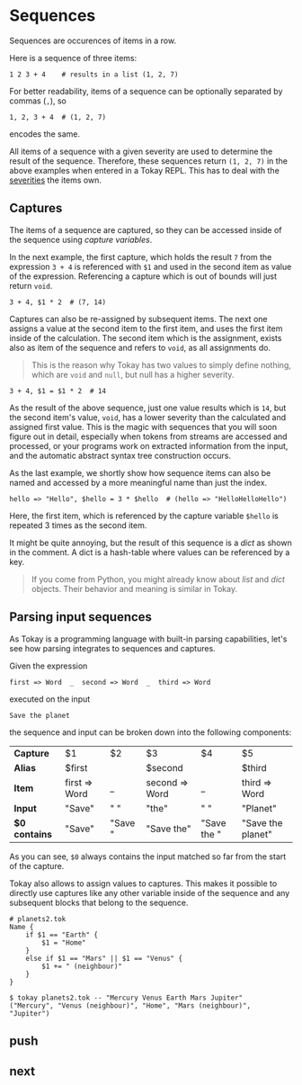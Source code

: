 # Sequences

Sequences are occurences of items in a row.

Here is a sequence of three items:
```tokay
1 2 3 + 4    # results in a list (1, 2, 7)
```
For better readability, items of a sequence can be optionally separated by commas (`,`), so
```tokay
1, 2, 3 + 4  # (1, 2, 7)
```
encodes the same.

All items of a sequence with a given severity are used to determine the result of the sequence. Therefore, these sequences return `(1, 2, 7)` in the above examples when entered in a Tokay REPL. This has to deal with the [severities](items.html#severities) the items own.

## Captures

The items of a sequence are captured, so they can be accessed inside of the sequence using *capture variables*.

In the next example, the first capture, which holds the result `7` from the expression `3 + 4` is referenced with `$1` and used in the second item as value of the expression. Referencing a capture which is out of bounds will just return `void`.

```tokay
3 + 4, $1 * 2  # (7, 14)
```

Captures can also be re-assigned by subsequent items. The next one assigns a value at the second item to the first item, and uses the first item inside of the calculation. The second item which is the assignment, exists also as item of the sequence and refers to `void`, as all assignments do.

> This is the reason why Tokay has two values to simply define nothing, which are `void` and `null`, but null has a higher severity.

```tokay
3 + 4, $1 = $1 * 2  # 14
```

As the result of the above sequence, just one value results which is `14`, but the second item's value, `void`, has a lower severity than the calculated and assigned first value. This is the magic with sequences that you will soon figure out in detail, especially when tokens from streams are accessed and processed, or your programs work on extracted information from the input, and the automatic abstract syntax tree construction occurs.

As the last example, we shortly show how sequence items can also be named and accessed by a more meaningful name than just the index.

```tokay
hello => "Hello", $hello = 3 * $hello  # (hello => "HelloHelloHello")
```

Here, the first item, which is referenced by the capture variable `$hello` is repeated 3 times as the second item.

It might be quite annoying, but the result of this sequence is a *dict* as shown in the comment. A dict is a hash-table where values can be referenced by a key.

> If you come from Python, you might already know about *list* and *dict* objects. Their behavior and meaning is similar in Tokay.

## Parsing input sequences

As Tokay is a programming language with built-in parsing capabilities, let's see how parsing integrates to sequences and captures.

Given the expression
```tokay
first => Word  _  second => Word  _  third => Word
```
executed on the input
```
Save the planet
```
the sequence and input can be broken down into the following components:
<table>
    <tr>
        <td>
            <strong>Capture</strong>
        </td>
        <td>
            $1
        </td>
        <td>
            $2
        </td>
        <td>
            $3
        </td>
        <td>
            $4
        </td>
        <td>
            $5
        </td>
    </tr>
    <tr>
        <td>
            <strong>Alias</strong>
        </td>
        <td>
            $first
        </td>
        <td></td>
        <td>
            $second
        </td>
        <td></td>
        <td>
            $third
        </td>
    </tr>
    <tr>
        <td>
            <strong>Item</strong>
        </td>
        <td>
            first => Word
        </td>
        <td>
            _
        </td>
        <td>
            second => Word
        </td>
        <td>
            _
        </td>
        <td>
            third => Word
        </td>
    </tr>
    <tr>
        <td>
            <strong>Input</strong>
        </td>
        <td>
            "Save"
        </td>
        <td>
            " "
        </td>
        <td>
            "the"
        </td>
        <td>
            " "
        </td>
        <td>
            "Planet"
        </td>
    </tr>
    <tr>
        <td class="title">
            <strong>$0 contains</strong>
        </td>
        <td>
            "Save"
        </td>
        <td>
            "Save "
        </td>
        <td>
            "Save the"
        </td>
        <td>
            "Save the "
        </td>
        <td>
            "Save the planet"
        </td>
    </tr>
</table>

As you can see, `$0` always contains the input matched so far from the start of the capture.

Tokay also allows to assign values to captures. This makes it possible to directly use captures like any other variable inside of the sequence and any subsequent blocks that belong to the sequence.

```tokay
# planets2.tok
Name {
    if $1 == "Earth" {
        $1 = "Home"
    }
    else if $1 == "Mars" || $1 == "Venus" {
        $1 += " (neighbour)"
    }
}
```

```shell
$ tokay planets2.tok -- "Mercury Venus Earth Mars Jupiter"
("Mercury", "Venus (neighbour)", "Home", "Mars (neighbour)", "Jupiter")
```


## push

## next
